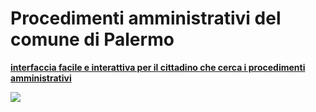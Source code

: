 # Procedimenti amministrativi del comune di Palermo

[**interfaccia facile e interattiva per il cittadino che cerca i procedimenti amministrativi**](https://cirospat.github.io/procedimenti-amministrativi-comunepalermo)

![](https://raw.githubusercontent.com/cirospat/........./gh-pages/img/interfaccia-servizi-comunali.png)
